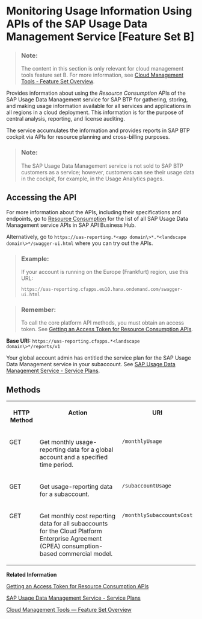 <!-- loiobf2b3043d0474ea0a2c11c0390460d85 -->

# Monitoring Usage Information Using APIs of the SAP Usage Data Management Service \[Feature Set B\]

> ### Note:  
> The content in this section is only relevant for cloud management tools feature set B. For more information, see [Cloud Management Tools - Feature Set Overview](https://help.sap.com/viewer/65de2977205c403bbc107264b8eccf4b/Cloud/en-US/caf4e4e23aef4666ad8f125af393dfb2.html).

Provides information about using the *Resource Consumption* APIs of the SAP Usage Data Management service for SAP BTP for gathering, storing, and making usage information available for all services and applications in all regions in a cloud deployment. This information is for the purpose of central analysis, reporting, and license auditing.

The service accumulates the information and provides reports in SAP BTP cockpit via APIs for resource planning and cross-billing purposes.

> ### Note:  
> The SAP Usage Data Management service is not sold to SAP BTP customers as a service; however, customers can see their usage data in the cockpit, for example, in the Usage Analytics pages.



<a name="loiobf2b3043d0474ea0a2c11c0390460d85__section_esj_34z_fmb"/>

## Accessing the API

For more information about the APIs, including their specifications and endpoints, go to [Resource Consumption](https://api.sap.com/api/APIUasReportingService/resource) for the list of all SAP Usage Data Management service APIs in SAP API Business Hub.

Alternatively, go to `https://uas-reporting.*<app domain\>*.*<landscape domain\>*/swagger-ui.html` where you can try out the APIs.

> ### Example:  
> If your account is running on the Europe \(Frankfurt\) region, use this URL:
> 
> `https://uas-reporting.cfapps.eu10.hana.ondemand.com/swagger-ui.html`

> ### Remember:  
> To call the core platform API methods, you must obtain an access token. See [Getting an Access Token for Resource Consumption APIs](Getting_an_Access_Token_for_Resource_Consumption_APIs_4bfe9c7.md).

**Base URI:** `https://uas-reporting.cfapps.*<landscape domain\>*/reports/v1`

Your global account admin has entitled the service plan for the SAP Usage Data Management service in your subaccount. See [SAP Usage Data Management Service - Service Plans](SAP_Usage_Data_Management_Service_-_Service_Plans_c94c85e.md).



<a name="loiobf2b3043d0474ea0a2c11c0390460d85__section_ymz_k4z_fmb"/>

## Methods


<table>
<tr>
<th valign="top">

HTTP Method



</th>
<th valign="top">

Action



</th>
<th valign="top">

URI



</th>
</tr>
<tr>
<td valign="top">

GET



</td>
<td valign="top">

Get monthly usage-reporting data for a global account and a specified time period.



</td>
<td valign="top">

`/monthlyUsage`



</td>
</tr>
<tr>
<td valign="top">

GET



</td>
<td valign="top">

Get usage-reporting data for a subaccount.



</td>
<td valign="top">

`/subaccountUsage`



</td>
</tr>
<tr>
<td valign="top">

GET



</td>
<td valign="top">

Get monthly cost reporting data for all subaccounts for the Cloud Platform Enterprise Agreement \(CPEA\) consumption-based commercial model.



</td>
<td valign="top">

`/monthlySubaccountsCost`



</td>
</tr>
</table>

**Related Information**  


[Getting an Access Token for Resource Consumption APIs](Getting_an_Access_Token_for_Resource_Consumption_APIs_4bfe9c7.md "The Resource Consumption APIs of the SAP Usage Data Management service for SAP BTP are protected with OAuth 2.0 Client Credentials grant type and in some cases, also the Password grant type.")

[SAP Usage Data Management Service - Service Plans](SAP_Usage_Data_Management_Service_-_Service_Plans_c94c85e.md "Describes the plans available for the SAP Usage Data Management service for SAP BTP.")

[Cloud Management Tools — Feature Set Overview](../10-concepts/Cloud_Management_Tools_—_Feature_Set_Overview_caf4e4e.md "Cloud management tools represent the group of technologies designed for managing SAP BTP.")

